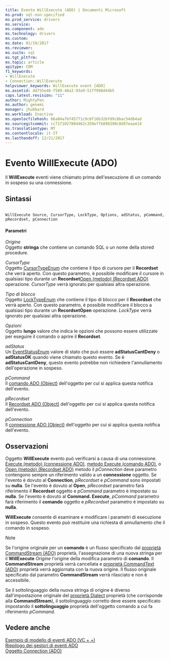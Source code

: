 ```yaml
---
title: Evento WillExecute (ADO) | Documenti Microsoft
ms.prod: sql-non-specified
ms.prod_service: drivers
ms.service: 
ms.component: ado
ms.technology: drivers
ms.custom: 
ms.date: 01/19/2017
ms.reviewer: 
ms.suite: sql
ms.tgt_pltfrm: 
ms.topic: article
apitype: COM
f1_keywords:
- WillExecute
- Connection::WillExecute
helpviewer_keywords: WillExecute event [ADO]
ms.assetid: dd755e46-f589-48a3-93a9-51ff998d44b5
caps.latest.revision: "11"
author: MightyPen
ms.author: genemi
manager: jhubbard
ms.workload: Inactive
ms.openlocfilehash: 66a04a7bf45771c9c6f16b32bfd9c8bac54db4ad
ms.sourcegitcommit: cc71f1027884462c359effb898390c8d97eaa414
ms.translationtype: MT
ms.contentlocale: it-IT
ms.lasthandoff: 12/21/2017
---
```

# <a name="willexecute-event-ado"></a>Evento WillExecute (ADO)
Il **WillExecute** eventi viene chiamato prima dell'esecuzione di un comando in sospeso su una connessione.  
  
## <a name="syntax"></a>Sintassi  
  
```  
  
WillExecute Source, CursorType, LockType, Options, adStatus, pCommand, pRecordset, pConnection  
```  
  
#### <a name="parameters"></a>Parametri  
 *Origine*  
 Oggetto **stringa** che contiene un comando SQL o un nome della stored procedure.  
  
 *CursorType*  
 Oggetto [CursorTypeEnum](../../../ado/reference/ado-api/cursortypeenum.md) che contiene il tipo di cursore per il **Recordset** che verrà aperto. Con questo parametro, è possibile modificare il cursore in qualsiasi tipo durante un **Recordset**[Open (metodo) (Recordset ADO)](../../../ado/reference/ado-api/open-method-ado-recordset.md) operazione. *CursorType* verrà ignorato per qualsiasi altra operazione.  
  
 *Tipo di blocco*  
 Oggetto [LockTypeEnum](../../../ado/reference/ado-api/locktypeenum.md) che contiene il tipo di blocco per il **Recordset** che verrà aperto. Con questo parametro, è possibile modificare il blocco a qualsiasi tipo durante un **RecordsetOpen** operazione. *LockType* verrà ignorato per qualsiasi altra operazione.  
  
 *Opzioni*  
 Oggetto **lungo** valore che indica le opzioni che possono essere utilizzate per eseguire il comando o aprire il **Recordset**.  
  
 *adStatus*  
 Un [EventStatusEnum](../../../ado/reference/ado-api/eventstatusenum.md) valore di stato che può essere **adStatusCantDeny** o **adStatusOK** quando viene chiamato questo evento. Se è **adStatusCantDeny**, questo evento potrebbe non richiedere l'annullamento dell'operazione in sospeso.  
  
 *pCommand*  
 Il [comando ADO (Object)](../../../ado/reference/ado-api/command-object-ado.md) dell'oggetto per cui si applica questa notifica dell'evento.  
  
 *pRecordset*  
 Il [Recordset ADO (Object)](../../../ado/reference/ado-api/recordset-object-ado.md) dell'oggetto per cui si applica questa notifica dell'evento.  
  
 *pConnection*  
 Il [connessione ADO (Object)](../../../ado/reference/ado-api/connection-object-ado.md) dell'oggetto per cui si applica questa notifica dell'evento.  
  
## <a name="remarks"></a>Osservazioni  
 Oggetto **WillExecute** evento può verificarsi a causa di una connessione.  [Execute (metodo) (connessione ADO)](../../../ado/reference/ado-api/execute-method-ado-connection.md), [metodo Execute (comando ADO)](../../../ado/reference/ado-api/execute-method-ado-command.md), o [Open (metodo) (Recordset ADO)](../../../ado/reference/ado-api/open-method-ado-recordset.md) metodo il *pConnection* deve parametro contengono sempre un riferimento valido a un **connessione** oggetto. Se l'evento è dovuto al **Connection**, *pRecordset* e *pCommand* sono impostati su **nulla**. Se l'evento è dovuto al **Open**, *pRecordset* parametro farà riferimento il **Recordset** oggetto e *pCommand* parametro è impostato su **nulla**. Se l'evento è dovuto al **Command. Execute**, *pCommand* parametro farà riferimento il **comando** oggetto e *pRecordset* parametro è impostato su **nulla**.  
  
 **WillExecute** consente di esaminare e modificare i parametri di esecuzione in sospeso. Questo evento può restituire una richiesta di annullamento che il comando in sospeso.  
  
> [!NOTE]
>  Se l'origine originale per un **comando** è un flusso specificato dal [proprietà CommandStream (ADO)](../../../ado/reference/ado-api/commandstream-property-ado.md) proprietà, l'assegnazione di una nuova stringa per il **WillExecute** *Origine* l'origine della modifica parametro di **comando**. Il **CommandStream** proprietà verrà cancellata e [proprietà CommandText (ADO)](../../../ado/reference/ado-api/commandtext-property-ado.md) proprietà verrà aggiornata con la nuova origine. Il flusso originale specificato dal parametro **CommandStream** verrà rilasciato e non è accessibile.  
  
 Se il sottolinguaggio della nuova stringa di origine è diverso dall'impostazione originale del [proprietà Dialect](../../../ado/reference/ado-api/dialect-property.md) proprietà (che corrisponde alla **CommandStream**), il sottolinguaggio corretto deve essere specificato impostando il **sottolinguaggio** proprietà dell'oggetto comando a cui fa riferimento *pCommand*.  
  
## <a name="see-also"></a>Vedere anche  
 [Esempio di modello di eventi ADO (VC + +)](../../../ado/reference/ado-api/ado-events-model-example-vc.md)   
 [Riepilogo dei gestori di eventi ADO](../../../ado/guide/data/ado-event-handler-summary.md)   
 [Oggetto Connection (ADO)](../../../ado/reference/ado-api/connection-object-ado.md)

